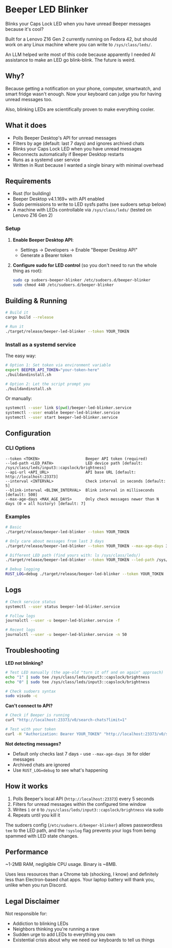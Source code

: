 # Beeper LED Blinker

Blinks your Caps Lock LED when you have unread Beeper messages because it's cool?

Built for a Lenovo Z16 Gen 2 currently running on Fedora 42, but should work on any Linux machine where you can write to `/sys/class/leds/`.

An LLM helped write most of this code because apparently I needed AI assistance to make an LED go blink-blink. The future is weird.

## Why?

Because getting a notification on your phone, computer, smartwatch, and smart fridge wasn't enough. Now your keyboard can judge you for having unread messages too.

Also, blinking LEDs are scientifically proven to make everything cooler.

## What it does

- Polls Beeper Desktop's API for unread messages
- Filters by age (default: last 7 days) and ignores archived chats
- Blinks your Caps Lock LED when you have unread messages
- Reconnects automatically if Beeper Desktop restarts
- Runs as a systemd user service
- Written in Rust because I wanted a single binary with minimal overhead

## Requirements

- Rust (for building)
- Beeper Desktop v4.1.169+ with API enabled
- Sudo permissions to write to LED sysfs paths (see sudoers setup below)
- A machine with LEDs controllable via `/sys/class/leds/` (tested on Lenovo Z16 Gen 2)

### Setup

1. **Enable Beeper Desktop API**:
   - Settings → Developers → Enable "Beeper Desktop API"
   - Generate a Bearer token

2. **Configure sudo for LED control** (so you don't need to run the whole thing as root):
   ```bash
   sudo cp sudoers-beeper-blinker /etc/sudoers.d/beeper-blinker
   sudo chmod 440 /etc/sudoers.d/beeper-blinker
   ```

## Building & Running

```bash
# Build it
cargo build --release

# Run it
./target/release/beeper-led-blinker --token YOUR_TOKEN
```

### Install as a systemd service

The easy way:

```bash
# Option 1: Set token via environment variable
export BEEPER_API_TOKEN="your-token-here"
./buildandinstall.sh

# Option 2: Let the script prompt you
./buildandinstall.sh
```

Or manually:

```bash
systemctl --user link $(pwd)/beeper-led-blinker.service
systemctl --user enable beeper-led-blinker.service
systemctl --user start beeper-led-blinker.service
```

## Configuration

### CLI Options

```
--token <TOKEN>                    Beeper API token (required)
--led-path <LED_PATH>              LED device path [default: /sys/class/leds/input3::capslock/brightness]
--api-url <API_URL>                API base URL [default: http://localhost:23373]
--interval <INTERVAL>              Check interval in seconds [default: 5]
--blink-interval <BLINK_INTERVAL>  Blink interval in milliseconds [default: 500]
--max-age-days <MAX_AGE_DAYS>      Only check messages newer than N days (0 = all history) [default: 7]
```

### Examples

```bash
# Basic
./target/release/beeper-led-blinker --token YOUR_TOKEN

# Only care about messages from last 3 days
./target/release/beeper-led-blinker --token YOUR_TOKEN --max-age-days 3 --interval 10

# Different LED path (find yours with: ls /sys/class/leds/)
./target/release/beeper-led-blinker --token YOUR_TOKEN --led-path /sys/class/leds/input6::capslock/brightness

# Debug logging
RUST_LOG=debug ./target/release/beeper-led-blinker --token YOUR_TOKEN
```

## Logs

```bash
# Check service status
systemctl --user status beeper-led-blinker.service

# Follow logs
journalctl --user -u beeper-led-blinker.service -f

# Recent logs
journalctl --user -u beeper-led-blinker.service -n 50
```

## Troubleshooting

**LED not blinking?**
```bash
# Test LED manually (the age-old "turn it off and on again" approach)
echo "1" | sudo tee /sys/class/leds/input3::capslock/brightness
echo "0" | sudo tee /sys/class/leds/input3::capslock/brightness

# Check sudoers syntax
sudo visudo -c
```

**Can't connect to API?**
```bash
# Check if Beeper is running
curl "http://localhost:23373/v0/search-chats?limit=1"

# Test with your token
curl -H "Authorization: Bearer YOUR_TOKEN" "http://localhost:23373/v0/search-chats?limit=1"
```

**Not detecting messages?**
- Default only checks last 7 days - use `--max-age-days 30` for older messages
- Archived chats are ignored
- Use `RUST_LOG=debug` to see what's happening

## How it works

1. Polls Beeper's local API (`http://localhost:23373`) every 5 seconds
2. Filters for unread messages within the configured time window
3. Writes `1` or `0` to `/sys/class/leds/input3::capslock/brightness` via sudo
4. Repeats until you kill it

The sudoers config (`/etc/sudoers.d/beeper-blinker`) allows passwordless `tee` to the LED path, and the `!syslog` flag prevents your logs from being spammed with LED state changes.

## Performance

~1-2MB RAM, negligible CPU usage. Binary is ~8MB.

Uses less resources than a Chrome tab (shocking, I know) and definitely less than Electron-based chat apps. Your laptop battery will thank you, unlike when you run Discord.

## Legal Disclaimer

Not responsible for:
- Addiction to blinking LEDs
- Neighbors thinking you're running a rave
- Sudden urge to add LEDs to everything you own
- Existential crisis about why we need our keyboards to tell us things